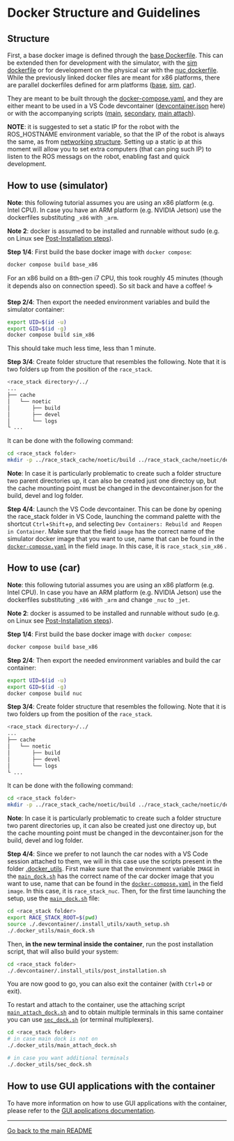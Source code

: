# Docker Structure and Guidelines

## Structure
First, a base docker image is defined through the [base Dockerfile](./Dockerfile.base_x86). This can be extended then for development with the simulator, with the [sim dockerfile](./Dockerfile.sim_x86) or for development on the physical car with the [nuc dockerfile](./Dockerfile.nuc). 
While the previously linked docker files are meant for x86 platforms, there are parallel dockerfiles defined for arm platforms ([base](./Dockerfile.base_arm), [sim](./Dockerfile.sim_arm), [car](./Dockerfile.jet)).

They are meant to be built through the [docker-compose.yaml](../docker-compose.yaml), and they are either meant to be used in a VS Code devcontainer ([devcontainer.json](../.devcontainer/devcontainer.json) here) or with the accompanying scripts ([main](./main_dock.sh), [secondary](./sec_dock.sh), [main attach](./main_attach_dock.sh)).

**NOTE**: it is suggested to set a static IP for the robot with the ROS_HOSTNAME environment variable, so that the IP of the robot is always the same, as from [networking structure](../stack_master/checklists/networking.md).
Setting up a static ip at this moment will allow you to set extra computers (that can ping such IP) to listen to the ROS messags on the robot, enabling fast and quick development. 


## How to use (simulator)
**Note**: this following tutorial assumes you are using an x86 platform (e.g. Intel CPU). In case you have an ARM platform (e.g. NVIDIA Jetson) use the dockerfiles substituting `_x86` with `_arm`.

**Note 2**: docker is assumed to be installed and runnable without sudo (e.g. on Linux see [Post-Installation steps](https://docs.docker.com/engine/install/linux-postinstall/)).

**Step 1/4**: First build the base docker image with `docker compose`:
```bash
docker compose build base_x86
```
For an x86 build on a 8th-gen i7 CPU, this took roughly 45 minutes (though it depends also on connection speed). So sit back and have a coffee! ☕ 

**Step 2/4**: Then export the needed environment variables and build the simulator container:
```bash
export UID=$(id -u)
export GID=$(id -g)
docker compose build sim_x86
```
This should take much less time, less than 1 minute.

**Step 3/4**: Create  folder structure that resembles the following. Note that it is two folders up from the position of the `race_stack`.

```bash
<race_stack directory>/../
...
├── cache
│   └── noetic
│       ├── build
│       ├── devel
│       └── logs
└ ...
```

It can be done with the following command:
```bash
cd <race_stack folder>
mkdir -p ../race_stack_cache/noetic/build ../race_stack_cache/noetic/devel ../race_stack_cache/noetic/logs
```

**Note**: In case it is particularly problematic to create such a folder structure two parent directories up, it can also be created just one directoy up, but the cache mounting point must be changed in the devcontainer.json for the build, devel and log folder.  

**Step 4/4**: Launch the VS Code devcontainer. This can be done by opening the race_stack folder in VS Code, launching the command palette with the shortcut `Ctrl`+`Shift`+`p`, and selecting `Dev Containers: Rebuild and Reopen in Container`. Make sure that the field `image` has the correct name of the simulator docker image that you want to use, name that can be found in the [`docker-compose.yaml`](../docker-compose.yaml) in the field `image`. In this case, it is `race_stack_sim_x86` .

## How to use (car)
**Note**: this following tutorial assumes you are using an x86 platform (e.g. Intel CPU). In case you have an ARM platform (e.g. NVIDIA Jetson) use the dockerfiles substituting `_x86` with `_arm` and change `_nuc` to `_jet`.


**Note 2**: docker is assumed to be installed and runnable without sudo (e.g. on Linux see [Post-Installation steps](https://docs.docker.com/engine/install/linux-postinstall/)).

**Step 1/4**: First build the base docker image with `docker compose`:
```bash
docker compose build base_x86
```

**Step 2/4**: Then export the needed environment variables and build the car container:
```bash
export UID=$(id -u)
export GID=$(id -g)
docker compose build nuc
```

**Step 3/4**: Create  folder structure that resembles the following. Note that it is two folders up from the position of the `race_stack`.

```bash
<race_stack directory>/../
...
├── cache
│   └── noetic
│       ├── build
│       ├── devel
│       └── logs
└ ...
```

It can be done with the following command:
```bash
cd <race_stack folder>
mkdir -p ../race_stack_cache/noetic/build ../race_stack_cache/noetic/devel ../race_stack_cache/noetic/logs
```

**Note**: In case it is particularly problematic to create such a folder structure two parent directories up, it can also be created just one directoy up, but the cache mounting point must be changed in the devcontainer.json for the build, devel and log folder.  

**Step 4/4**: 
Since we prefer to not launch the car nodes with a VS Code session attached to them, we will in this case use the scripts present in the folder [.docker_utils](../.docker_utils). First make sure that the environment variable `IMAGE` in the [`main_dock.sh`](./main_dock.sh) has the correct name of the car docker image that you want to use, name that can be found in the [`docker-compose.yaml`](../docker-compose.yaml) in the field `image`. In this case, it is `race_stack_nuc`.
Then, for the first time launching the setup, use the [`main_dock.sh`](./main_dock.sh) file:
```bash
cd <race_stack folder>
export RACE_STACK_ROOT=$(pwd)
source ./.devcontainer/.install_utils/xauth_setup.sh
./.docker_utils/main_dock.sh
```

Then, **in the new terminal inside the container**, run the post installation script, that will allso build your system:
```bash
cd <race_stack folder>
./.devcontainer/.install_utils/post_installation.sh
```
You are now good to go, you can also exit the container (with `Ctrl`+`D` or exit). 

To restart and attach to the container, use the attaching script [`main_attach_dock.sh`](./main_attach_dock.sh) and to obtain multiple terminals in this same container you can use  [`sec_dock.sh`](./sec_dock.sh) (or terminal multiplexers).
```bash
cd <race_stack folder>
# in case main dock is not on 
./.docker_utils/main_attach_dock.sh

# in case you want additional terminals
./.docker_utils/sec_dock.sh
```

## How to use GUI applications with the container
To have more information on how to use GUI applications with the container, please refer to the [GUI applications documentation](./README_GUI.md).


---
[Go back to the main README](../README.md)
